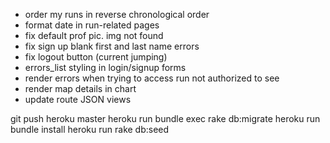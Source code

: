 - order my runs in reverse chronological order
- format date in run-related pages
- fix default prof pic. img not found
- fix sign up blank first and last name errors
- fix logout button (current jumping)
- errors_list styling in login/signup forms
- render errors when trying to access run not authorized to see
- render map details in chart
- update route JSON views

git push heroku master
heroku run bundle exec rake db:migrate
heroku run bundle install
heroku run rake db:seed
